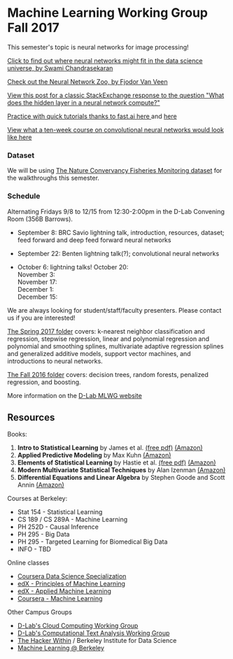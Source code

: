 # Machine Learning Working Group Fall 2017

This semester's topic is neural networks for image processing! 

[Click to find out where neural networks might fit in the data science universe, by Swami Chandrasekaran](http://nirvacana.com/thoughts/becoming-a-data-scientist/)  

[Check out the Neural Network Zoo, by Fjodor Van Veen](http://www.asimovinstitute.org/neural-network-zoo/)

[View this post for a classic StackExchange response to the question "What does the hidden layer in a  neural network compute?"](https://stats.stackexchange.com/questions/63152/what-does-the-hidden-layer-in-a-neural-network-compute)

[Practice with quick tutorials thanks to fast.ai here ](http://course.fast.ai/) and [here](https://github.com/fastai/courses/tree/master/deeplearning1/nbs)

[View what a ten-week course on convolutional neural networks would look like here](http://cs231n.stanford.edu/syllabus.html)

### Dataset
We will be using [The Nature Convervancy Fisheries Monitoring dataset](https://www.kaggle.com/c/the-nature-conservancy-fisheries-monitoring) for the walkthroughs this semester. 

### Schedule
Alternating Fridays 9/8 to 12/15 from 12:30-2:00pm in the D-Lab Convening Room (356B Barrows). 

- September 8: BRC Savio lightning talk, introduction, resources, dataset; feed forward and deep feed forward neural networks

- September 22: Benten lightning talk(?); convolutional neural networks

- October 6:  lightning talks! 
October 20:  
November 3:  
November 17:  
December 1:  
December 15:  

We are always looking for student/staff/faculty presenters. Please contact us if you are interested!  

[The Spring 2017 folder](https://github.com/dlab-berkeley/MachineLearningWG/tree/master/Spring2017) covers: k-nearest neighbor classification and regression, stepwise regression, linear and polynomial regression and polynomial and smoothing splines, multivariate adaptive regression splines and generalized additive models, support vector machines, and introductions to neural networks.

[The Fall 2016 folder](https://github.com/dlab-berkeley/MachineLearningWG/tree/master/Fall2016) covers: decision trees, random forests, penalized regression, and boosting.

More information on the [D-Lab MLWG website](http://dlab.berkeley.edu/working-groups/machine-learning-working-group)

## Resources

Books:

1. **Intro to Statistical Learning** by James et al. [(free pdf)](http://www-bcf.usc.edu/~gareth/ISL/ISLR%20First%20Printing.pdf) [(Amazon)](https://smile.amazon.com/Introduction-Statistical-Learning-Applications-Statistics-ebook/dp/B01IBM7790/)
2. **Applied Predictive Modeling** by Max Kuhn [(Amazon)](https://smile.amazon.com/Applied-Predictive-Modeling-Max-Kuhn-ebook/dp/B00K15TZU0/)
3. **Elements of Statistical Learning** by Hastie et al.  [(free pdf)](http://statweb.stanford.edu/~tibs/ElemStatLearn/download.html) [(Amazon)](https://smile.amazon.com/Elements-Statistical-Learning-Prediction-Statistics-ebook/dp/B00475AS2E/)
4. **Modern Multivariate Statistical Techniques** by Alan Izenman [(Amazon)](https://smile.amazon.com/Modern-Multivariate-Statistical-Techniques-Classification-ebook/dp/B00HWUR9CS/)
5. **Differential Equations and Linear Algebra** by Stephen Goode and Scott Annin [(Amazon)](https://www.amazon.com/Differential-Equations-Linear-Algebra-Stephen-ebook/dp/B00HR7MR3W/ref=mt_kindle?_encoding=UTF8&me=)

Courses at Berkeley:

* Stat 154 - Statistical Learning
* CS 189 / CS 289A - Machine Learning
* PH 252D  - Causal Inference
* PH 295 - Big Data
* PH 295 - Targeted Learning for Biomedical Big Data
* INFO - TBD

Online classes

* [Coursera Data Science Specialization](https://www.coursera.org/specializations/jhu-data-science)
* [edX - Principles of Machine Learning](https://www.edx.org/course/principles-machine-learning-microsoft-dat203-2x-2)
* [edX - Applied Machine Learning](https://www.edx.org/course/applied-machine-learning-microsoft-dat203-3x-0)
* [Coursera - Machine Learning](https://www.coursera.org/learn/machine-learning)

Other Campus Groups

* [D-Lab's Cloud Computing Working Group](http://dlab.berkeley.edu/working-groups/cloud-working-group)  
* [D-Lab's Computational Text Analysis Working Group](http://dlabctawg.github.io/)  
* [The Hacker Within](http://www.thehackerwithin.org/berkeley/) / Berkeley Institute for Data Science
* [Machine Learning @ Berkeley](https://ml.berkeley.edu/)  
